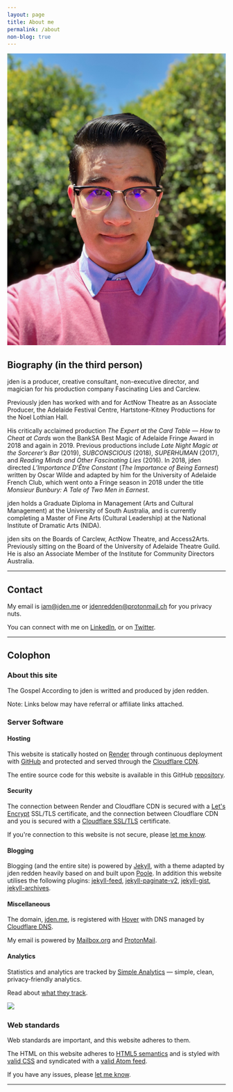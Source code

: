 ```yaml
---
layout: page
title: About me
permalink: /about
non-blog: true
---
```


<img class="about" src="/content/images/jden-redden-2019.jpg" alt="jden redden 2019">

## Biography (in the third person)

jden is a producer, creative consultant, non-executive director, and magician for his production company Fascinating Lies and Carclew. 

Previously jden has worked with and for ActNow Theatre as an Associate Producer, the Adelaide Festival Centre, Hartstone-Kitney Productions for the Noel Lothian Hall. 

His critically acclaimed production *The Expert at the Card Table — How to Cheat at Cards* won the BankSA Best Magic of Adelaide Fringe Award in 2018 and again in 2019.  Previous productions include *Late Night Magic at the Sorcerer’s Bar* (2019), *SUBCONSCIOUS* (2018), *SUPERHUMAN* (2017), and *Reading Minds and Other Fascinating Lies* (2016). In 2018, jden directed *L’Importance D’Être Constant* (*The Importance of Being Earnest*) written by Oscar Wilde and adapted by him for the University of Adelaide French Club, which went onto a Fringe season in 2018 under the title *Monsieur Bunbury: A Tale of Two Men in Earnest*.

jden holds a Graduate Diploma in Management (Arts and Cultural Management) at the University of South Australia, and is currently completing a Master of Fine Arts (Cultural Leadership) at the National Institute of Dramatic Arts (NIDA).

jden sits on the Boards of Carclew, ActNow Theatre, and Access2Arts. Previously sitting on the Board of the University of Adelaide Theatre Guild. He is also an Associate Member of the Institute for Community Directors Australia.

---

## Contact

My email is [&#105;&#097;&#109;&#064;&#106;&#100;&#101;&#110;&#046;&#109;&#101;](&#109;&#097;&#105;&#108;&#116;&#111;&#058;&#105;&#097;&#109;&#064;&#106;&#100;&#101;&#110;&#046;&#109;&#101;) or [&#106;&#100;&#101;&#110;&#114;&#101;&#100;&#100;&#101;&#110;&#064;&#112;&#114;&#111;&#116;&#111;&#110;&#109;&#097;&#105;&#108;&#046;&#099;&#104;](&#109;&#097;&#105;&#108;&#116;&#111;&#058;&#106;&#100;&#101;&#110;&#114;&#101;&#100;&#100;&#101;&#110;&#064;&#112;&#114;&#111;&#116;&#111;&#110;&#109;&#097;&#105;&#108;&#046;&#099;&#104;) for you privacy nuts. 

You can connect with me on [LinkedIn](https://www.linkedin.com/in/jdenredden), or on [Twitter](https://www.twitter.com/jden). 

---

## Colophon

### About this site

The Gospel According to jden is writted and produced by jden redden. 

Note: Links below may have referral or affiliate links attached. 

### Server Software

#### Hosting

This website is statically hosted on [Render](https://render.com) through continuous deployment with [GitHub](https://github.com) and protected and served through the [Cloudflare CDN](https://www.cloudflare.com/cdn/).

The entire source code for this website is available in this GitHub [repository](https://github.com/JDENredden/website).

#### Security

The connection between Render and Cloudflare CDN is secured with a [Let's Encrypt](http://letsencrypt.org) SSL/TLS certificate, and the connection between Cloudflare CDN and you is secured with a [Cloudflare SSL/TLS](https://www.cloudflare.com/ssl/) certificate. 

If you're connection to this website is not secure, please [let me know](#contact).

#### Blogging

Blogging (and the entire site) is powered by [Jekyll](https://jekyll.com), with a theme adapted by jden redden heavily based on and built upon [Poole](https://github.com/poole/poole). In addition this website utilises the following plugins: [jekyll-feed](https://github.com/jekyll/jekyll-feed), [jekyll-paginate-v2](https://github.com/sverrirs/jekyll-paginate-v2), [jekyll-gist](https://github.com/jekyll/jekyll-gist), [jekyll-archives](https://github.com/jekyll/jekyll-archives).

#### Miscellaneous

The domain, [jden.me](https://jden.me), is registered with [Hover](https://hover.com/COgRpA0U) with DNS managed by [Cloudflare DNS](https://www.cloudflare.com/dns/).

My email is powered by [Mailbox.org](https://mailbox.org/en/) and [ProtonMail](https://protonmail.com).

#### Analytics

Statistics and analytics are tracked by [Simple Analytics](https://referral.simpleanalytics.com/jden) — simple, clean, privacy-friendly analytics. 

Read about [what they track](https://docs.simpleanalytics.com/what-we-collect).

<a href="https://referral.simpleanalytics.com/jden?utm_source=jden.me&utm_content=badge" referrerpolicy="origin" target="_blank"><img src="https://simpleanalyticsbadge.com/jden.me" loading="lazy" referrerpolicy="no-referrer" crossorigin="anonymous" counter="true" /></a>

### Web standards

Web standards are important, and this website adheres to them. 

The HTML on this website adheres to [HTML5 semantics](https://validator.w3.org/nu/?doc=https%3A%2F%2Fjden.me%2F) and is styled with [valid CSS](https://jigsaw.w3.org/css-validator/validator?uri=jden.me) and syndicated with a [valid Atom feed](https://www.feedvalidator.org/check.cgi?url=https%3A%2F%2Fjden.me%2Ffeed.xml). 

If you have any issues, please [let me know](#contact).

---